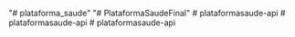 "# plataforma_saude" 
"# PlataformaSaudeFinal" 
#   p l a t a f o r m a s a u d e - a p i  
 #   p l a t a f o r m a s a u d e - a p i  
 #   p l a t a f o r m a s a u d e - a p i  
 